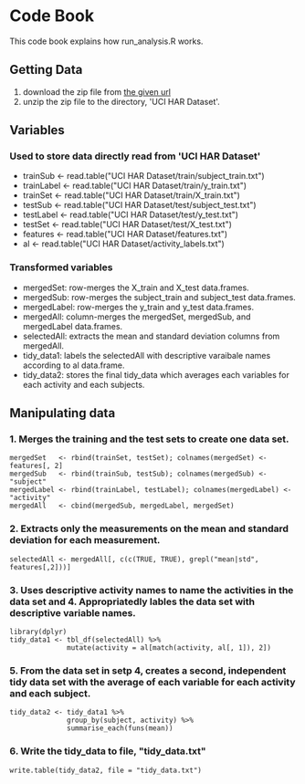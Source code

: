 # Code Book
This code book explains how run_analysis.R works.

## Getting Data
1. download the zip file from [the given url](https://d396qusza40orc.cloudfront.net/getdata%2Fprojectfiles%2FUCI%20HAR%20Dataset.zip)
2. unzip the zip file to the directory, 'UCI HAR Dataset'.

## Variables
### Used to store data directly read from 'UCI HAR Dataset'
- trainSub   <- read.table("UCI HAR Dataset/train/subject_train.txt")
- trainLabel <- read.table("UCI HAR Dataset/train/y_train.txt")
- trainSet   <- read.table("UCI HAR Dataset/train/X_train.txt")
- testSub    <- read.table("UCI HAR Dataset/test/subject_test.txt")
- testLabel  <- read.table("UCI HAR Dataset/test/y_test.txt")
- testSet    <- read.table("UCI HAR Dataset/test/X_test.txt")
- features   <- read.table("UCI HAR Dataset/features.txt")
- al <- read.table("UCI HAR Dataset/activity_labels.txt")

### Transformed variables
- mergedSet:   row-merges the X_train and X_test data.frames.
- mergedSub:   row-merges the subject_train and subject_test data.frames.
- mergedLabel: row-merges the y_train and y_test data.frames.
- mergedAll:   column-merges the mergedSet, mergedSub, and mergedLabel data.frames.
- selectedAll: extracts the mean and standard deviation columns from mergedAll.
- tidy_data1:  labels the selectedAll with descriptive varaibale names according to al data.frame.
- tidy_data2:  stores the final tidy_data which averages each variables for each activity and each subjects.

## Manipulating data

### 1. Merges the training and the test sets to create one data set. 
```
mergedSet   <- rbind(trainSet, testSet); colnames(mergedSet) <- features[, 2] 
mergedSub   <- rbind(trainSub, testSub); colnames(mergedSub) <- "subject" 
mergedLabel <- rbind(trainLabel, testLabel); colnames(mergedLabel) <- "activity" 
mergedAll   <- cbind(mergedSub, mergedLabel, mergedSet) 
```
### 2. Extracts only the measurements on the mean and standard deviation for each measurement. 
```
selectedAll <- mergedAll[, c(c(TRUE, TRUE), grepl("mean|std", features[,2]))]
```
### 3. Uses descriptive activity names to name the activities in the data set and 4. Appropriatedly lables the data set with descriptive variable names. 
```
library(dplyr)
tidy_data1 <- tbl_df(selectedAll) %>%
              mutate(activity = al[match(activity, al[, 1]), 2])
```
### 5. From the data set in setp 4, creates a second, independent tidy data set with the average of each variable for each activity and each subject.
```
tidy_data2 <- tidy_data1 %>% 
              group_by(subject, activity) %>% 
              summarise_each(funs(mean))
```
### 6. Write the tidy_data to file, "tidy_data.txt"
```
write.table(tidy_data2, file = "tidy_data.txt")
```
